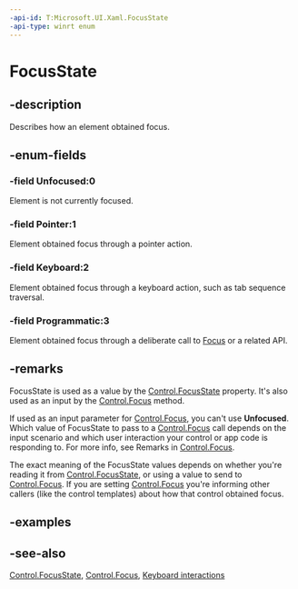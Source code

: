 ```yaml
---
-api-id: T:Microsoft.UI.Xaml.FocusState
-api-type: winrt enum
---
```


<!-- Enumeration syntax
public enum Windows.UI.Xaml.FocusState : int
-->

# FocusState

## -description

Describes how an element obtained focus.

## -enum-fields

### -field Unfocused:0

Element is not currently focused.

### -field Pointer:1

Element obtained focus through a pointer action.

### -field Keyboard:2

Element obtained focus through a keyboard action, such as tab sequence traversal.

### -field Programmatic:3

Element obtained focus through a deliberate call to [Focus](/uwp/api/windows.ui.xaml.controls.control.focus(windows.ui.xaml.focusstate)) or a related API.

## -remarks

FocusState is used as a value by the [Control.FocusState](/uwp/api/windows.ui.xaml.controls.control.focusstate) property. It's also used as an input by the [Control.Focus](/uwp/api/windows.ui.xaml.controls.control.focus(windows.ui.xaml.focusstate)) method.

If used as an input parameter for [Control.Focus](/uwp/api/windows.ui.xaml.controls.control.focus(windows.ui.xaml.focusstate)), you can't use **Unfocused**. Which value of FocusState to pass to a [Control.Focus](/uwp/api/windows.ui.xaml.controls.control.focus(windows.ui.xaml.focusstate)) call depends on the input scenario and which user interaction your control or app code is responding to. For more info, see Remarks in [Control.Focus](/uwp/api/windows.ui.xaml.controls.control.focus(windows.ui.xaml.focusstate)).

The exact meaning of the FocusState values depends on whether you're reading it from [Control.FocusState](/uwp/api/windows.ui.xaml.controls.control.focusstate), or using a value to send to [Control.Focus](/uwp/api/windows.ui.xaml.controls.control.focus(windows.ui.xaml.focusstate)). If you are setting [Control.Focus](/uwp/api/windows.ui.xaml.controls.control.focus(windows.ui.xaml.focusstate)) you're informing other callers (like the control templates) about how that control obtained focus.

## -examples

## -see-also

[Control.FocusState](/uwp/api/windows.ui.xaml.controls.control.focusstate), [Control.Focus](/uwp/api/windows.ui.xaml.controls.control.focus(windows.ui.xaml.focusstate)), [Keyboard interactions](/windows/uwp/input-and-devices/keyboard-interactions)
